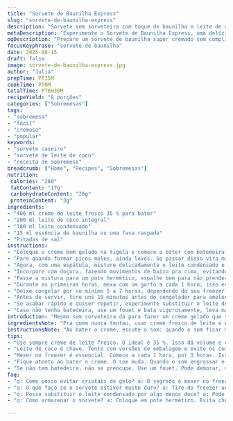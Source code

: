 ```yaml
---
title: "Sorvete de Baunilha Express"
slug: "sorvete-de-baunilha-express"
description: "Sorvete sem sorveteira com toque de baunilha e leite de coco. Usar creme fresco, misturar leite condensado e gelar até firma. Textura cremosa, leve doçura e aroma marcante. Ideal pra quem não quer complicar. Pode variar com leite vegetal. Congela sem cristais se seguir os truques certos. Rende cerca de 1,5 litro."
metaDescription: "Experimente o Sorvete de Baunilha Express, uma delícia cremosa sem sorveteira, com baunilha e leite de coco."
ogDescription: "Prepare um sorvete de baunilha super cremado sem complicação e sem sorveteira."
focusKeyphrase: "sorvete de baunilha"
date: 2025-08-15
draft: false
image: sorvete-de-baunilha-express.jpg
author: "Julia"
prepTime: PT15M
cookTime: PT0M
totalTime: PT6H30M
recipeYield: "8 porções"
categories: ["Sobremesas"]
tags:
- "sobremesa"
- "fácil"
- "cremoso"
- "popular"
keywords:
- "sorvete caseiro"
- "sorvete de leite de coco"
- "receita de sobremesa"
breadcrumb: ["Home", "Recipes", "Sobremesas"]
nutrition: 
 calories: "280"
 fatContent: "17g"
 carbohydrateContent: "28g"
 proteinContent: "3g"
ingredients:
- "400 ml creme de leite fresco 35 % para bater"
- "200 ml leite de coco integral"
- "180 ml leite condensado"
- "15 ml essência de baunilha ou uma fava raspada"
- "Pitadas de sal"
instructions:
- "Coloque o creme bem gelado na tigela e comece a bater com batedeira em velocidade média. Quando começar a engrossar, adicione a essência de baunilha — se usar fava, raspe as sementes direto no creme."
- "Pare quando formar picos moles, ainda leves. Se passar disso vira manteiga rápido. O segredo é não acelerar demais ou bater muito."
- "Agora, com uma espátula, misture delicadamente o leite condensado e o leite de coco — sim, troquei o leite tradicional para dar untuosidade diferente e sabor autoral."
- "Incorpore com doçura, fazendo movimentos de baixo pra cima, evitando perder o volume que a nata incorporou."
- "Passe a mistura para um pote hermético, espalhe bem para não prender cheiro na geleira e leve para o freezer."
- "Durante as primeiras horas, mexa com um garfo a cada 1 hora; isso evita cristais de gelo e deixa a textura mais cremosa."
- "Deixe congelar por no mínimo 5 a 7 horas, dependendo do seu freezer. Teste com o dedo, deve estar firme mas não duro como pedra."
- "Antes de servir, tire uns 10 minutos antes do congelador para amolecer e ficar fácil de colher. Sirva com frutas vermelhas ou calda quente, para contrastar."
- "Se acabar rápido e quiser repetir, experimente substituir o leite de coco por creme de leite fresco integral, fica mais rico mas mais pesado. Atenção ao ponto de bater, senão vira manteiga."
- "Caso não tenha batedeira, use um fouet e bata vigorosamente, leva mais tempo, mas funciona com paciência e braços ativos!"
introduction: "Mesmo sem sorveteira dá para fazer um creme gelado que se aproxima do artesanal. Aprendi nas minhas tentativas que adicionar leite de coco traz cremosidade e sabor além da tradicional baunilha. Não é só bater e congelar, controlar o ponto da nata e mexer no freezer evita aqueles cristais chatos. Importante respeitar o tempo até firmar por completo, mas tirar um pouco antes de servir faz toda a diferença na textura. Dá pra variar e inventar na essência, adicionar raspas cítricas ou uma pitada de canela para dar personalidade própria. Ideal pra um doce rápido e com poucos ingredientes, surpreende no sabor e facilidade."
ingredientsNote: "Pra quem nunca tentou, usar creme fresco de leite é essencial para o volume e a textura final. Pode substituir o leite condensado por leite vegetal adoçado se quiser uma versão menos doce e vegana, mas observe que a estrutura muda. A baunilha pode vir de essência pura – fique atento à qualidade para não amargar o creme. Leite de coco em lata ou caixinha ajuda a reduzir cristais e deixa o sorvete mais untuoso, uma sacada que aprendi numa viagem pelo Nordeste. Salgar o creme numa pitada traz equilíbrio entre doce e sabor. Tenha sempre tudo gelado pra que o creme bata mais firme e incorpore ar."
instructionsNote: "Ao bater o creme, escute o som: quando o som ficar mais denso e firme, pare. Se bater demais começa a chiar e engrossar demais, virou manteiga! Ao misturar o leite condensado e o leite de coco, a espátula deve deslizar suavemente, sem bater forte pra não perder o ar que dá leveza. O risco é bater muito e deixar o sorvete pesado ou formar cristais. Levar ao freezer logo após e mexer a cada hora no começo é meu segredo para controlar os cristais e não precisar de sorveteira. A textura ideal é firme mas cremosa, sem endurecer demais — toque com o dedo e sinta resistência, mas não dureza. Para servir, deixar uns minutos fora facilita pegar as bolas sem guerra. Sempre cubra com tampa ou filme para evitar que o cheiro da geladeira invada o sorvete."
tips:
- "Use sempre creme de leite fresco. O ideal é 35 %. Isso dá volume e cremosidade. Se não tiver, pode tentar com creme de leite de caixinha, mas muda tudo."
- "Leite de coco é chave. Tente com versões de embalagem e evite os com açúcar. O sabor na receita depende disso. Troque por leite de amêndoa pra variar."
- "Mexer no freezer é essencial. Comece a cada 1 hora, por 3 horas. Isso ajuda a evitar os cristais chatos. Garanto que faz a diferença na textura final."
- "Fique atento ao bater o creme. O som muda. Quando o som engrossar e ficar mais pesado, é hora de parar. Bater demais vira manteiga, e isso não é o que queremos."
- "Se não tem batedeira, não se preocupe. Use um fouet. Pode demorar, mas funciona. Boa paciência e braços ativos ajudam. O resultado vale a pena."
faq:
- "q: Como posso evitar cristais de gelo? a: O segredo é mexer no freezer a cada 1 hora. E sempre use ingredientes gelados. Isso dá textura leve."
- "q: O que faço se o sorvete estiver muito duro? a: Tire do freezer uns 10 minutos antes de servir. Isso amolece e facilita a hora de colher. Cubra sempre."
- "q: Posso substituir o leite condensado por algo menos doce? a: Pode usar leite vegetal adoçado. Mas a textura vai mudar. O leite condensado é mais denso e faz dela especial."
- "q: Como armazenar o sorvete? a: Coloque em pote hermético. Evita cheiro da geladeira. Além disso, deixe espaço que ocupa, não vaza."

---
```

